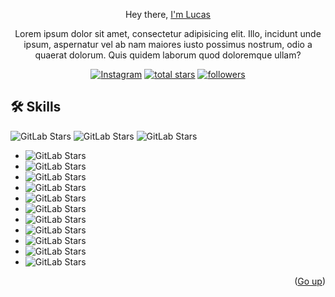 
<a name="readme-top"></a>



<div align="center">

Hey there, <a href="#">I'm Lucas</a>
<p>Lorem ipsum dolor sit amet, consectetur adipisicing elit. Illo, incidunt unde ipsum, aspernatur vel ab nam maiores iusto possimus nostrum, odio a quaerat dolorum. Quis quidem laborum quod doloremque ullam?</p>
<p align="center">
  <a href="https://www.instagram.com/lucass.juarez_/"><img alt="Instagram" title="Instagram" src="https://img.shields.io/badge/Instagram-E4405F?style=for-the-badge&logo=instagram&logoColor=white"/></a>
<a href="https://github.com/TheDevLucas?tab=repositories&sort=stargazers">
    <img alt="total stars" title="Total stars on GitHub" src="https://custom-icon-badges.demolab.com/github/stars/thedevlucas?color=B8B92B&style=for-the-badge&labelColor=959532&logo=star"/></a>
   <a href="https://github.com/TheDevLucas"><img alt="followers" title="Follow me on Github" src="https://img.shields.io/github/followers/thedevlucas?color=236ad3&style=for-the-badge&logo=github&label=Follow"/></a>
 </p>


</div>

## 🛠️ Skills

![GitLab Stars](https://img.shields.io/badge/HTML5-E34F26?style=for-the-badge&logo=html5&logoColor=white)
![GitLab Stars](https://img.shields.io/badge/CSS3-1572B6?style=for-the-badge&logo=css3&logoColor=white)
![GitLab Stars](https://img.shields.io/badge/JavaScript-323330?style=for-the-badge&logo=javascript&logoColor=F7DF1E)
- ![GitLab Stars](https://img.shields.io/badge/React-20232A?style=for-the-badge&logo=react&logoColor=61DAFB)
- ![GitLab Stars](https://img.shields.io/badge/Tailwind_CSS-38B2AC?style=for-the-badge&logo=tailwind-css&logoColor=white)
- ![GitLab Stars](https://img.shields.io/badge/Bootstrap-563D7C?style=for-the-badge&logo=bootstrap&logoColor=white)
- ![GitLab Stars](https://img.shields.io/badge/Node%20js-339933?style=for-the-badge&logo=nodedotjs&logoColor=white)
- ![GitLab Stars](https://img.shields.io/badge/Express%20js-000000?style=for-the-badge&logo=express&logoColor=white)
- ![GitLab Stars](https://img.shields.io/badge/PHP-777BB4?style=for-the-badge&logo=php&logoColor=white)
- ![GitLab Stars](https://img.shields.io/badge/Lua-2C2D72?style=for-the-badge&logo=lua&logoColor=white)
- ![GitLab Stars](https://img.shields.io/badge/Python-FFD43B?style=for-the-badge&logo=python&logoColor=blue)
- ![GitLab Stars](https://img.shields.io/badge/MySQL-005C84?style=for-the-badge&logo=mysql&logoColor=white)
- ![GitLab Stars](https://img.shields.io/badge/GIT-E44C30?style=for-the-badge&logo=git&logoColor=white)
- ![GitLab Stars](https://img.shields.io/badge/Adobe%20Photoshop-31A8FF?style=for-the-badge&logo=Adobe%20Photoshop&logoColor=black)

<p align="right">(<a href="#readme-top">Go up</a>)</p>
